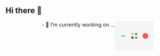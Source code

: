 ## Hi there 👋
<div style='display:flex; justify-content:center'>
  <div>- 🔭 I’m currently working on ...</div>
  <div><img src='https://github.com/greeny81/greeny81/blob/main/2e.gif' style='height:80px;'></div>
</div>
